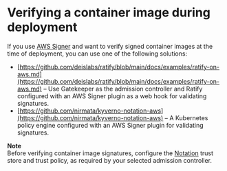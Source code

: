 # Verifying a container image during deployment<a name="image-verification"></a>

If you use [AWS Signer](https://docs.aws.amazon.com/signer/latest/developerguide/Welcome.html) and want to verify signed container images at the time of deployment, you can use one of the following solutions:
+ [https://github.com/deislabs/ratify/blob/main/docs/examples/ratify-on-aws.md](https://github.com/deislabs/ratify/blob/main/docs/examples/ratify-on-aws.md) – Use Gatekeeper as the admission controller and Ratify configured with an AWS Signer plugin as a web hook for validating signatures\.
+ [https://github.com/nirmata/kyverno-notation-aws](https://github.com/nirmata/kyverno-notation-aws) – A Kubernetes policy engine configured with an AWS Signer plugin for validating signatures\.

**Note**  
Before verifying container image signatures, configure the [Notation](https://github.com/notaryproject/notation#readme) trust store and trust policy, as required by your selected admission controller\.
